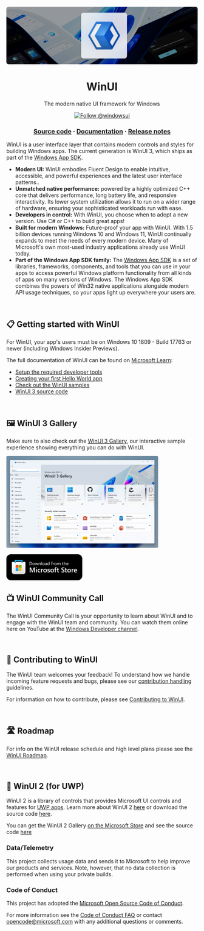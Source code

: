 ![WinUI hero image](docs/images/header.png)

<h1 align="center">
    WinUI
</h1>
<p align="center">
  The modern native UI framework for Windows
</p>

<p align="center">
  <a href="https://twitter.com/intent/follow?screen_name=windowsui">
    <img src="https://img.shields.io/twitter/follow/windowsui.svg?label=Follow WinUI on X" alt="Follow @windowsui" />
  </a>
</p>

<h3 align="center">
  <a href="https://github.com/microsoft/microsoft-ui-xaml/tree/winui3/release/1.5-stable">Source code</a>
  <span> · </span>
  <a href="https://aka.ms/winui-docs">Documentation</a>
  <span> · </span>
  <a href="https://aka.ms/winui-releasenotes">Release notes</a>
</h3>

WinUI is a user interface layer that contains modern controls and styles for building Windows apps. The current generation is WinUI 3, which ships as part of the [Windows App SDK](https://aka.ms/winappsdk).

- **Modern UI:** WinUI embodies Fluent Design to enable intuitive, accessible, and powerful experiences and the latest user interface patterns..
- **Unmatched native performance:** powered by a highly optimized C++ core that delivers performance, long battery life, and responsive interactivity. Its lower system utilization allows it to run on a wider range of hardware, ensuring your sophisticated workloads run with ease.
- **Developers in control:** With WinUI, you choose when to adopt a new version. Use C# or C++ to build great apps!
- **Built for modern Windows:** Future-proof your app with WinUI. With 1.5 billion devices running Windows 10 and Windows 11, WinUI continually expands to meet the needs of every modern device. Many of Microsoft's own most-used industry applications already use WinUI today.
- **Part of the Windows App SDK family:** The [Windows App SDK](https://aka.ms/winappsdk) is a set of libraries, frameworks, components, and tools that you can use in your apps to access powerful Windows platform functionality from all kinds of apps on many versions of Windows. The Windows App SDK combines the powers of Win32 native applications alongside modern API usage techniques, so your apps light up everywhere your users are. 

</br>

## 📋 Getting started with WinUI

For WinUI, your app's users must be on Windows 10 1809 - Build 17763 or newer (including Windows Insider Previews).

The full documentation of WinUI can be found on [Microsoft Learn][docs]:
- [Setup the required developer tools][setup]
- [Creating your first Hello World app][hello-world]
- [Check out the WinUI samples][samples]
- [WinUI 3 source code][source]

[setup]: https://aka.ms/winui-setup
[hello-world]: https://aka.ms/winui-helloworld
[docs]: https://aka.ms/winui-docs
[samples]: https://aka.ms/winui-docs
[source]: https://github.com/microsoft/microsoft-ui-xaml/tree/winui3/release/1.5-stable"

</br>

## 🖼️ WinUI 3 Gallery
Make sure to also check out the [WinUI 3 Gallery][winui-gallery], our interactive sample experience showing everything you can do with WinUI.

<img src="docs/images/winui-gallery.png" alt="WinUI 3 Gallery" width="400"/>

[winui-gallery]: https://aka.ms/winui-gallery


<a href="https://apps.microsoft.com/detail/WinUI%203%20Gallery/9P3JFPWWDZRC?launch=true
	&mode=mini">
	<img src="/docs/images/storeBadge.png" width="200"/>
</a>
</br>

## 📺 WinUI Community Call
The WinUI Community Call is your opportunity to learn about WinUI and to engage with the WinUI team and community. You can watch them online here on YouTube at the [Windows Developer channel](https://www.youtube.com/playlist?list=PLI_J2v67C23ZqsolUDaHoFkF1GKvGrttB).

</br>

## 📢 Contributing to WinUI

The WinUI team welcomes your feedback! To understand how we handle incoming feature requests and bugs, please see our [contribution handling](docs/contribution_handling.md) guidelines.

For information on how to contribute, please see [Contributing to WinUI](CONTRIBUTING.md).

</br>

## 🛣️ Roadmap

For info on the WinUI release schedule and high level plans please see the [WinUI Roadmap](​​https://aka.ms/winappsdk/plans).

</br>

## 🔧 WinUI 2 (for UWP)
WinUI 2 is a library of controls that provides Microsoft UI controls and features for [UWP apps](https://docs.microsoft.com/windows/uwp/index). Learn more about WinUI 2 [here](https://aka.ms/winui2) or download the source code [here](https://github.com/microsoft/microsoft-ui-xaml/tree/winui2/main).

You can get the WinUI 2 Gallery [on the Microsoft Store](https://www.microsoft.com/store/productId/9MSVH128X2ZT?ocid=pdpshare) and see the source code [here](https://github.com/microsoft/WinUI-Gallery/tree/winui2)
</br>

### Data/Telemetry

This project collects usage data and sends it to Microsoft to help improve our products and services. Note, however, that no data collection is performed when using your private builds.

### Code of Conduct

This project has adopted the [Microsoft Open Source Code of Conduct](https://opensource.microsoft.com/codeofconduct/).

For more information see the [Code of Conduct FAQ](https://opensource.microsoft.com/codeofconduct/faq/) or
contact [opencode@microsoft.com](mailto:opencode@microsoft.com) with any additional questions or comments.